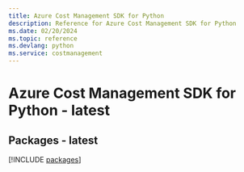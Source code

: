 ```yaml
---
title: Azure Cost Management SDK for Python
description: Reference for Azure Cost Management SDK for Python
ms.date: 02/20/2024
ms.topic: reference
ms.devlang: python
ms.service: costmanagement
---
```

# Azure Cost Management SDK for Python - latest
## Packages - latest
[!INCLUDE [packages](cost-management-index.md)]